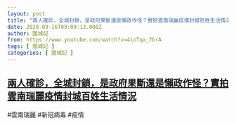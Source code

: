 ```yaml
---
layout: post
title: "兩人確診，全城封鎖，是政府果斷還是懶政作怪？實拍雲南瑞麗疫情封城百姓生活情況"
date: 2020-09-16T09:09:13.000Z
author: 圍城記
from: https://www.youtube.com/watch?v=4ioTqa_7brA
tags: [ 圍城記 ]
categories: [ 圍城記 ]
---
```

<!--1600247353000-->
[兩人確診，全城封鎖，是政府果斷還是懶政作怪？實拍雲南瑞麗疫情封城百姓生活情況](https://www.youtube.com/watch?v=4ioTqa_7brA)
------

<div>
#雲南瑞麗 #新冠病毒 #疫情
</div>
